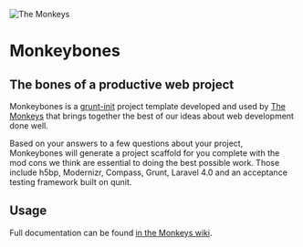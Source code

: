 ![The Monkeys](http://www.themonkeys.com.au/img/monkey_logo.png)

Monkeybones
===========
## The bones of a productive web project

Monkeybones is a [grunt-init](https://github.com/gruntjs/grunt-init) project template developed and used by
[The Monkeys][1] that brings together the best of our ideas about web development done well.

Based on your answers to a few questions about your project, Monkeybones will generate a project scaffold for you
complete with the mod cons we think are essential to doing the best possible work. Those include h5bp, Modernizr,
Compass, Grunt, Laravel 4.0 and an acceptance testing framework built on qunit.

Usage
-----
Full documentation can be found [in the Monkeys wiki][2].




[1]: http://www.themonkeys.com.au/
[2]: https://wiki.monkeylabs.com.au/doku.php?id=howtos:development_procedures:starting_a_new_project#scaffold_the_project